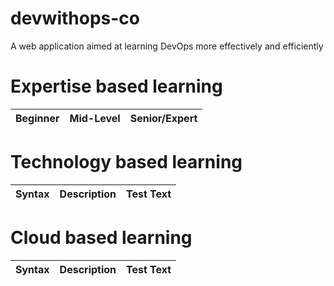 # devwithops-co
A web application aimed at learning DevOps more effectively and efficiently

# Expertise based learning

| Beginner    | Mid-Level   | Senior/Expert |
| :----:      |    :----:   |    :----:     |

# Technology based learning

| Syntax      | Description | Test Text     |
| :---        |    :----:   |          ---: |

# Cloud based learning

| Syntax      | Description | Test Text     |
| :---        |    :----:   |          ---: |
